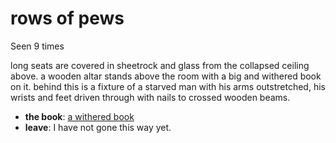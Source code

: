 # rows of pews

Seen 9 times

long seats are covered in sheetrock and glass from the collapsed ceiling above. a wooden altar stands above the room with a big and withered book on it. behind this is a fixture of a starved man with his arms outstretched, his wrists and feet driven through with nails to crossed wooden beams.

- **the book**: [a withered book](a-withered-book-nn8ete.md)
- **leave**: I have not gone this way yet.
